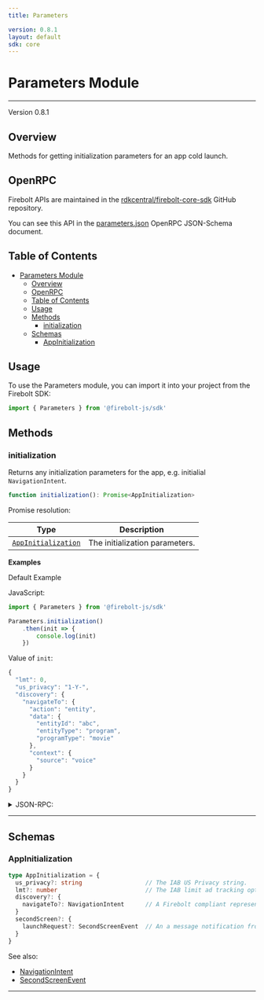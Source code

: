 ```yaml
---
title: Parameters

version: 0.8.1
layout: default
sdk: core
---
```


# Parameters Module
---
Version 0.8.1

## Overview
 Methods for getting initialization parameters for an app cold launch.

## OpenRPC
Firebolt APIs are maintained in the [rdkcentral/firebolt-core-sdk](https://github.com/rdkcentral/firebolt-core-sdk) GitHub repository.

You can see this API in the [parameters.json](https://github.com/rdkcentral/firebolt-core-sdk/blob/main/src/modules/parameters.json) OpenRPC JSON-Schema document. 

## Table of Contents
- [Parameters Module](#parameters-module)
  - [Overview](#overview)
  - [OpenRPC](#openrpc)
  - [Table of Contents](#table-of-contents)
  - [Usage](#usage)
  - [Methods](#methods)
    - [initialization](#initialization)
  - [Schemas](#schemas)
    - [AppInitialization](#appinitialization)

<span></span>

## Usage
To use the Parameters module, you can import it into your project from the Firebolt SDK:

```javascript
import { Parameters } from '@firebolt-js/sdk'
```


## Methods
### initialization

Returns any initialization parameters for the app, e.g. initialial `NavigationIntent`.

```typescript
function initialization(): Promise<AppInitialization>
```


Promise resolution:

| Type | Description |
| ---- | ----------- |
| [`AppInitialization`](#appinitialization) | The initialization parameters. |


**Examples**

Default Example

JavaScript:

```javascript
import { Parameters } from '@firebolt-js/sdk'

Parameters.initialization()
    .then(init => {
        console.log(init)
    })
```
Value of `init`:

```javascript
{
  "lmt": 0,
  "us_privacy": "1-Y-",
  "discovery": {
    "navigateTo": {
      "action": "entity",
      "data": {
        "entityId": "abc",
        "entityType": "program",
        "programType": "movie"
      },
      "context": {
        "source": "voice"
      }
    }
  }
}
```


<details>
  <summary>JSON-RPC:</summary>

Request:

```json
{
  "jsonrpc": "2.0",
  "id": 1,
  "method": "parameters.initialization",
  "params": {}
}
```

Response:

```json
{
  "jsonrpc": "2.0",
  "id": 1,
  "result": {
    "lmt": 0,
    "us_privacy": "1-Y-",
    "discovery": {
      "navigateTo": {
        "action": "entity",
        "data": {
          "entityId": "abc",
          "entityType": "program",
          "programType": "movie"
        },
        "context": {
          "source": "voice"
        }
      }
    }
  }
}
```

</details>




---










## Schemas

### AppInitialization


```typescript
type AppInitialization = {
  us_privacy?: string                  // The IAB US Privacy string.
  lmt?: number                         // The IAB limit ad tracking opt out value.
  discovery?: {
    navigateTo?: NavigationIntent      // A Firebolt compliant representation of a user intention to navigate to a specific place in an app.
  }
  secondScreen?: {
    launchRequest?: SecondScreenEvent  // An a message notification from a second screen device
  }
}
```

See also: 

 - [NavigationIntent](../schemas/intents#navigationintent)
 - [SecondScreenEvent](../schemas/secondscreen#secondscreenevent)

---


